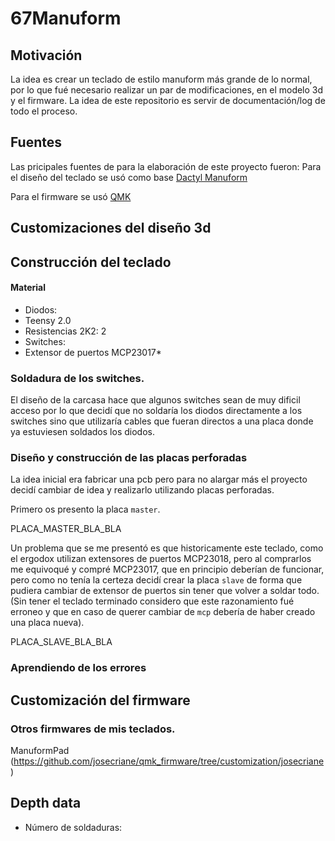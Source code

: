 # 67Manuform
## Motivación
La idea es crear un teclado de estilo manuform más grande de lo normal, por lo que fué necesario realizar un par de modificaciones, en el modelo 3d y el firmware. La idea de este repositorio es servir de documentación/log de todo el proceso.

## Fuentes
Las pricipales fuentes de para la elaboración de este proyecto fueron:
Para el diseño del teclado se usó como base [Dactyl Manuform](https://github.com/abstracthat/dactyl-manuform)

Para el firmware se usó [QMK](https://github.com/qmk/qmk_firmware)

## Customizaciones del diseño 3d

## Construcción del teclado
#### Material
* Diodos:
* Teensy 2.0
* Resistencias 2K2: 2
* Switches:
* Extensor de puertos MCP23017*

### Soldadura de los switches.
El diseño de la carcasa hace que algunos switches sean de muy dificil acceso por lo que decidí que no soldaría los diodos directamente a los switches sino que utilizaría cables que fueran directos a una placa donde ya estuviesen soldados los diodos.

### Diseño y construcción de las placas perforadas
La idea inicial era fabricar una pcb pero para no alargar más el proyecto decidí cambiar de idea y realizarlo utilizando placas perforadas.

Primero os presento la placa `master`.

PLACA_MASTER_BLA_BLA

Un problema que se me presentó es que historicamente este teclado, como el ergodox utilizan extensores de puertos MCP23018, pero al comprarlos me equivoqué y compré MCP23017, que en principio deberían de funcionar, pero como no tenía la certeza decidí crear la placa `slave` de forma que pudiera cambiar de extensor de puertos sin tener que volver a soldar todo. (Sin tener el teclado terminado considero que este razonamiento fué erroneo y que en caso de querer cambiar de `mcp` debería de haber creado una placa nueva).

PLACA_SLAVE_BLA_BLA

### Aprendiendo de los errores

## Customización del firmware

### Otros firmwares de mis teclados.
ManuformPad (https://github.com/josecriane/qmk_firmware/tree/customization/josecriane)

## Depth data
* Número de soldaduras:


